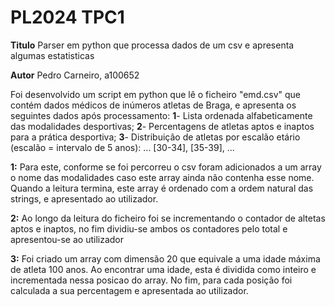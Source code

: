 # PL2024 TPC1

**Titulo** Parser em python que processa dados de um csv e apresenta algumas estatisticas

**Autor** Pedro Carneiro, a100652

Foi desenvolvido um script em python que lê o ficheiro "emd.csv" que contém dados médicos de inúmeros atletas de Braga, e apresenta os seguintes dados após processamento:
    **1**- Lista ordenada alfabeticamente das modalidades desportivas;
    **2**- Percentagens de atletas aptos e inaptos para a prática desportiva;
    **3**- Distribuição de atletas por escalão etário (escalão = intervalo de 5 anos): ... [30-34], [35-39], ...

**1:**
    Para este, conforme se foi percorreu o csv foram adicionados a um array o nome das modalidades caso este array ainda não contenha esse nome. Quando a leitura termina, este array é ordenado com a ordem natural das strings, e apresentado ao utilizador. 

**2:**
    Ao longo da leitura do ficheiro foi se incrementando o contador de altetas aptos e inaptos, no fim dividiu-se ambos os contadores pelo total e apresentou-se ao utilizador

**3:**
    Foi criado um array com dimensão 20 que equivale a uma idade máxima de atleta 100 anos. Ao encontrar uma idade, esta é dividida como inteiro e incrementada nessa posicao do array. No fim, para cada posição foi calculada a sua percentagem e apresentada ao utilizador.